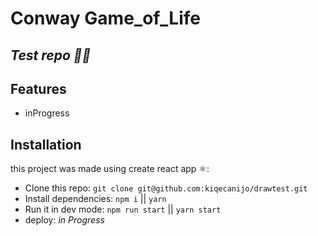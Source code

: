 # Conway Game_of_Life

## _Test repo 🤞🏻_

## Features

- inProgress

## Installation

this project was made using create react app ⚛️:

- Clone this repo:
  `git clone git@github.com:kiqecanijo/drawtest.git`
- Install dependencies:
  `npm i` || `yarn`
- Run it in dev mode:
  `npm run start` || `yarn start`
- deploy:
  _in Progress_
